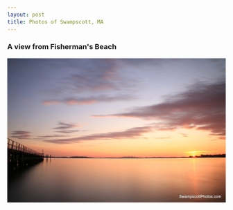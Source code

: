 ```yaml
---
layout: post
title: Photos of Swampscott, MA
---
```


### A view from Fisherman's Beach
![A view from Fisherman's Beach](/img/fisherman-beach.jpg)
